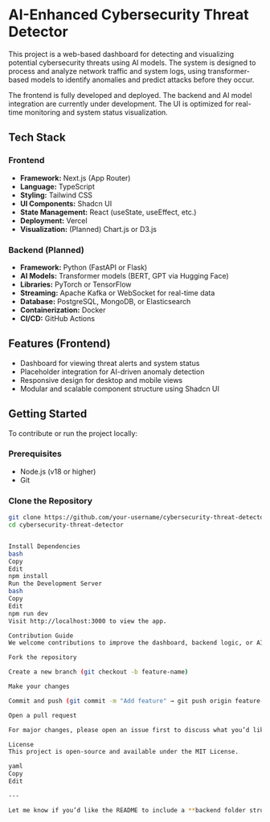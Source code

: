 # AI-Enhanced Cybersecurity Threat Detector

This project is a web-based dashboard for detecting and visualizing potential cybersecurity threats using AI models. The system is designed to process and analyze network traffic and system logs, using transformer-based models to identify anomalies and predict attacks before they occur.

The frontend is fully developed and deployed. The backend and AI model integration are currently under development. The UI is optimized for real-time monitoring and system status visualization.

## Tech Stack

### Frontend
- **Framework:** Next.js (App Router)
- **Language:** TypeScript
- **Styling:** Tailwind CSS
- **UI Components:** Shadcn UI
- **State Management:** React (useState, useEffect, etc.)
- **Deployment:** Vercel
- **Visualization:** (Planned) Chart.js or D3.js

### Backend (Planned)
- **Framework:** Python (FastAPI or Flask)
- **AI Models:** Transformer models (BERT, GPT via Hugging Face)
- **Libraries:** PyTorch or TensorFlow
- **Streaming:** Apache Kafka or WebSocket for real-time data
- **Database:** PostgreSQL, MongoDB, or Elasticsearch
- **Containerization:** Docker
- **CI/CD:** GitHub Actions

## Features (Frontend)
- Dashboard for viewing threat alerts and system status
- Placeholder integration for AI-driven anomaly detection
- Responsive design for desktop and mobile views
- Modular and scalable component structure using Shadcn UI

## Getting Started

To contribute or run the project locally:

### Prerequisites
- Node.js (v18 or higher)
- Git

### Clone the Repository

```bash
git clone https://github.com/your-username/cybersecurity-threat-detector.git
cd cybersecurity-threat-detector


Install Dependencies
bash
Copy
Edit
npm install
Run the Development Server
bash
Copy
Edit
npm run dev
Visit http://localhost:3000 to view the app.

Contribution Guide
We welcome contributions to improve the dashboard, backend logic, or AI integration. To contribute:

Fork the repository

Create a new branch (git checkout -b feature-name)

Make your changes

Commit and push (git commit -m "Add feature" → git push origin feature-name)

Open a pull request

For major changes, please open an issue first to discuss what you’d like to change or add.

License
This project is open-source and available under the MIT License.

yaml
Copy
Edit

---

Let me know if you’d like the README to include a **backend folder structure** or a **sample